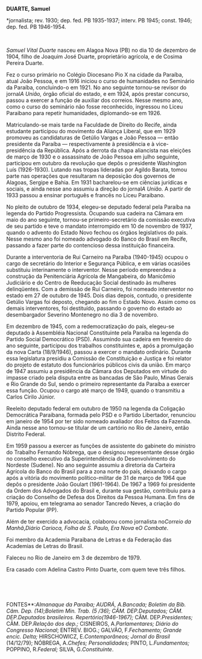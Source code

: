 **DUARTE, Samuel**

\*jornalista; rev. 1930; dep. fed. PB 1935-1937; interv. PB 1945; const.
1946; dep. fed. PB 1946-1954.

 

*Samuel Vital Duarte* nasceu em Alagoa Nova (PB) no dia 10 de dezembro
de 1904, filho de Joaquim José Duarte, proprietário agrícola, e de
Cosima Pereira Duarte.

Fez o curso primário no Colégio Diocesano Pio X na cidade da Paraíba,
atual João Pessoa, e em 1916 iniciou o curso de humanidades no Seminário
da Paraíba, concluindo-o em 1921. No ano seguinte tornou-se revisor do
jornal*A União,* órgão oficial do estado, e em 1924, após prestar
concurso, passou a exercer a função de auxiliar dos correios. Nesse
mesmo ano, como o curso do seminário não fosse reconhecido, ingressou no
Liceu Paraibano para repetir humanidades, diplomando-se em 1926.

Matriculando-se mais tarde na Faculdade de Direito do Recife, ainda
estudante participou do movimento da Aliança Liberal, que em 1929
promoveu as candidaturas de Getúlio Vargas e João Pessoa — então
presidente da Paraíba — respectivamente à presidência e à
vice-presidência da República. Após a derrota da chapa aliancista nas
eleições de março de 1930 e o assassinato de João Pessoa em julho
seguinte, participou em outubro da revolução que depôs o presidente
Washington Luís (1926-1930). Lutando nas tropas lideradas por Agildo
Barata, tomou parte nas operações que resultaram na deposição dos
governos de Alagoas, Sergipe e Bahia. Em 1931 bacharelou-se em ciências
jurídicas e sociais, e ainda nesse ano assumiu a direção do jornal*A
União.* A partir de 1933 passou a ensinar português e francês no Liceu
Paraibano.

No pleito de outubro de 1934, elegeu-se deputado federal pela Paraíba na
legenda do Partido Progressista. Ocupando sua cadeira na Câmara em maio
do ano seguinte, tornou-se primeiro-secretário da comissão executiva de
seu partido e teve o mandato interrompido em 10 de novembro de 1937,
quando o advento do Estado Novo fechou os órgãos legislativos do país.
Nesse mesmo ano foi nomeado advogado do Banco do Brasil em Recife,
passando a fazer parte do contencioso dessa instituição financeira.

Durante a interventoria de Rui Carneiro na Paraíba (1940-1945) ocupou o
cargo de secretário do Interior e Segurança Pública, e em várias
ocasiões substituiu interinamente o interventor. Nesse período
empreendeu a construção da Penitenciária Agrícola de Mangabeira, do
Manicômio Judiciário e do Centro de Reeducação Social destinado às
mulheres delinqüentes. Com a demissão de Rui Carneiro, foi nomeado
interventor no estado em 27 de outubro de 1945. Dois dias depois,
contudo, o presidente Getúlio Vargas foi deposto, chegando ao fim o
Estado Novo. Assim como os demais interventores, foi destituído,
passando o governo do estado ao desembargador Severino Montenegro no dia
3 de novembro.

Em dezembro de 1945, com a redemocratização do país, elegeu-se deputado
à Assembléia Nacional Constituinte pela Paraíba na legenda do Partido
Social Democrático (PSD). Assumindo sua cadeira em fevereiro do ano
seguinte, participou dos trabalhos constituintes e, após a promulgação
da nova Carta (18/9/1946), passou a exercer o mandato ordinário. Durante
essa legislatura presidiu a Comissão de Constituição e Justiça e foi
relator do projeto de estatuto dos funcionários públicos civis da união.
Em março de 1947 assumiu a presidência da Câmara dos Deputados em
virtude do impasse criado pela disputa entre as bancadas de São Paulo,
Minas Gerais e Rio Grande do Sul, sendo o primeiro representante da
Paraíba a exercer essa função. Ocupou o cargo até março de 1949, quando
o transmitiu a Carlos Cirilo Júnior.

Reeleito deputado federal em outubro de 1950 na legenda da Coligação
Democrática Paraibana, formada pelo PSD e o Partido Libertador,
renunciou em janeiro de 1954 por ter sido nomeado avaliador dos Feitos
da Fazenda. Ainda nesse ano tornou-se titular de um cartório no Rio de
Janeiro, então Distrito Federal.

Em 1959 passou a exercer as funções de assistente do gabinete do
ministro do Trabalho Fernando Nóbrega, que o designou representante
desse órgão no conselho executivo da Superintendência do Desenvolvimento
do Nordeste (Sudene). No ano seguinte assumiu a diretoria da Carteira
Agrícola do Banco do Brasil para a zona norte do país, deixando o cargo
após a vitória do movimento político-militar de 31 de março de 1964 que
depôs o presidente João Goulart (1961-1964). De 1967 a 1969 foi
presidente da Ordem dos Advogados do Brasil e, durante sua gestão,
contribuiu para a criação do Conselho de Defesa dos Direitos da Pessoa
Humana. Em fins de 1979, apoiou, em telegrama ao senador Tancredo Neves,
a criação do Partido Popular (PP).

Além de ter exercido a advocacia, colaborou como jornalista no*Correio
da Manhã*,*Diário Carioca, Folha de S. Paulo, Era Nova* e*O Combate*.

Foi membro da Academia Paraibana de Letras e da Federação das Academias
de Letras do Brasil.

Faleceu no Rio de Janeiro em 3 de dezembro de 1979.

Era casado com Adelina Castro Pinto Duarte, com quem teve três filhos.

 

 

FONTES**:***Almanaque da Paraíba*; AUDRÁ, A.*Bancada; Boletim da Bib.
Câm. Dep.* (14);*Boletim Min. Trab.* (5 /36); CÂM. DEP.*Deputados*; CÂM.
DEP.*Deputados brasileiros. Repertório*(1946-1967)*;* CÂM.
DEP.*Presidentes;* CÂM. DEP.*Relação dos dep.;* CISNEIROS,
A.*Parlamentares;* *Diário do Congresso Nacional*; ENTREV. BIOG.;
GALVÃO, F.*Fechamento; Grande encic. Delta;* HIRSCHOWICZ,
E.*Contemporâneos; Jornal do Brasil* (14/12/79); NÓBREGA, A.*Chefes;*
*Personalidades;* PINTO, L.*Fundamentos;* POPPINO, R.*Federal;* SILVA,
G.*Constituinte*.

 
